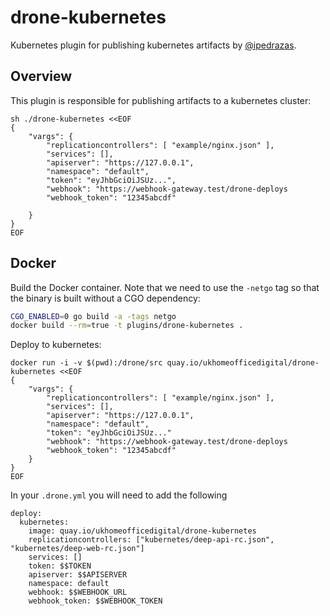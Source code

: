 # drone-kubernetes
Kubernetes plugin for publishing kubernetes artifacts by [@ipedrazas](https://github.com/ipedrazas).

## Overview

This plugin is responsible for publishing artifacts to a kubernetes cluster:

```
sh ./drone-kubernetes <<EOF
{
    "vargs": {
        "replicationcontrollers": [ "example/nginx.json" ],
        "services": [],
        "apiserver": "https://127.0.0.1",
        "namespace": "default",
        "token": "eyJhbGciOiJSUz...",
        "webhook": "https://webhook-gateway.test/drone-deploys
        "webhook_token": "12345abcdf"

    }
}
EOF
```


## Docker

Build the Docker container. Note that we need to use the `-netgo` tag so that
the binary is built without a CGO dependency:

```sh
CGO_ENABLED=0 go build -a -tags netgo
docker build --rm=true -t plugins/drone-kubernetes .
```

Deploy to kubernetes:

```
docker run -i -v $(pwd):/drone/src quay.io/ukhomeofficedigital/drone-kubernetes <<EOF
{
    "vargs": {
        "replicationcontrollers": [ "example/nginx.json" ],
        "services": [],
        "apiserver": "https://127.0.0.1",
        "namespace": "default",
        "token": "eyJhbGciOiJSUz..."
        "webhook": "https://webhook-gateway.test/drone-deploys
        "webhook_token": "12345abcdf"
    }
}
EOF
```

In your `.drone.yml` you will need to add the following

```
deploy:
  kubernetes:
    image: quay.io/ukhomeofficedigital/drone-kubernetes
    replicationcontrollers: ["kubernetes/deep-api-rc.json", "kubernetes/deep-web-rc.json"]
    services: []
    token: $$TOKEN
    apiserver: $$APISERVER
    namespace: default
    webhook: $$WEBHOOK_URL
    webhook_token: $$WEBHOOK_TOKEN
```
